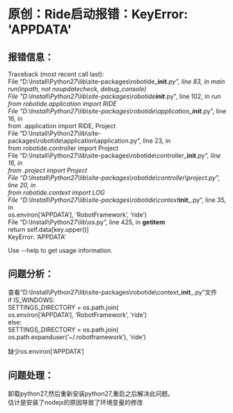 # 原创：Ride启动报错：KeyError: 'APPDATA'

## 报错信息：

Traceback (most recent call last):<br/>
File “D:\Install\Python27\lib\site-packages\robotide_**init**_.py”, line 83, in main<br/>
<em>run(inpath, not noupdatecheck, debug_console)<br/>
File "D:\Install\Python27\lib\site-packages\robotide_**init**</em>.py", line 102, in <em>run<br/>
from robotide.application import RIDE<br/>
File "D:\Install\Python27\lib\site-packages\robotide\application_**init**</em>.py", line 16, in <br/>
from .application import RIDE, Project<br/>
File “D:\Install\Python27\lib\site-packages\robotide\application\application.py”, line 23, in <br/>
from robotide.controller import Project<br/>
File “D:\Install\Python27\lib\site-packages\robotide\controller_**init**_.py”, line 16, in <br/>
from .project import Project<br/>
File “D:\Install\Python27\lib\site-packages\robotide\controller\project.py”, line 20, in <br/>
from robotide.context import LOG<br/>
File “D:\Install\Python27\lib\site-packages\robotide\context_**init**_.py”, line 35, in <br/>
os.environ[‘APPDATA’], ‘RobotFramework’, ‘ride’)<br/>
File “D:\Install\Python27\lib\os.py”, line 425, in **getitem**<br/>
return self.data[key.upper()]<br/>
KeyError: ‘APPDATA’

Use --help to get usage information.

## 问题分析：

查看“D:\Install\Python27\lib\site-packages\robotide\context_**init**_.py”文件<br/>
if IS_WINDOWS:<br/>
SETTINGS_DIRECTORY = os.path.join(<br/>
os.environ[‘APPDATA’], ‘RobotFramework’, ‘ride’)<br/>
else:<br/>
SETTINGS_DIRECTORY = os.path.join(<br/>
os.path.expanduser(’~/.robotframework’), ‘ride’)

缺少os.environ[‘APPDATA’]

## 问题处理：

卸载python27,然后重新安装python27,重启之后解决此问题。<br/>
估计是安装了nodejs的原因导致了环境变量的修改
